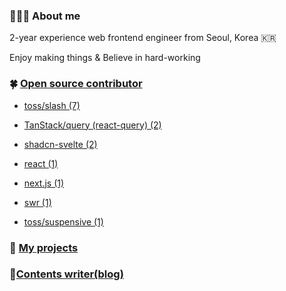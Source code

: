 ### 🙋🏻‍♂️ About me
2-year experience web frontend engineer from Seoul, Korea 🇰🇷

Enjoy making things & Believe in hard-working

### 🍀 [Open source contributor](https://github.com/saul-atomrigs/open-source-contributions)

- [toss/slash (7)](https://github.com/toss/slash/pulls?q=is%3Apr+is%3Aclosed+author%3Asaul-atomrigs)

- [TanStack/query (react-query) (2)](https://github.com/TanStack/query/pulls?q=is%3Apr+author%3Asaul-atomrigs+is%3Aclosed)

- [shadcn-svelte (2)](https://github.com/huntabyte/shadcn-svelte/pulls?q=is%3Apr+is%3Aclosed+author%3Asaul-atomrigs)
  
- [react (1)](https://github.com/facebook/react/pulls?q=is%3Apr+is%3Aclosed+author%3Asaul-atomrigs)  

- [next.js (1)](https://github.com/vercel/next.js/pull/63355)

- [swr (1)](https://github.com/vercel/swr/pull/2915)

- [toss/suspensive (1)](https://github.com/toss/suspensive/pulls?q=is%3Apr+is%3Aclosed+author%3Asaul-atomrigs)


### 🌈 [My projects](https://sollee-dev.notion.site/0066c9b8cfa04a7abbb4277ce8b63181)

### 📔[Contents writer(blog)](https://dev.to/solleedata)

